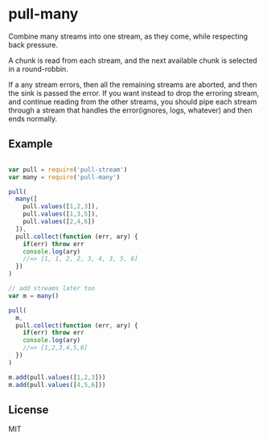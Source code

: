 # pull-many

Combine many streams into one stream, as they come, while respecting back pressure.

A chunk is read from each stream,
and the next available chunk is
selected in a round-robbin.

If a any stream errors, then all the remaining streams are aborted,
and then the sink is passed the error. If you want instead to drop the
erroring stream, and continue reading from the other streams, you should
pipe each stream through a stream that handles the error(ignores, logs, whatever)
and then ends normally.

## Example

``` js

var pull = require('pull-stream')
var many = require('pull-many')

pull(
  many([
    pull.values([1,2,3]),
    pull.values([1,3,5]),
    pull.values([2,4,6])
  ]),
  pull.collect(function (err, ary) {
    if(err) throw err
    console.log(ary)
    //=> [1, 1, 2, 2, 3, 4, 3, 5, 6]
  })
)

// add streams later too
var m = many()

pull(
  m,
  pull.collect(function (err, ary) {
    if(err) throw err
    console.log(ary)
    //=> [1,2,3,4,5,6]
  })
)

m.add(pull.values([1,2,3]))
m.add(pull.values([4,5,6]))
```

## License

MIT
